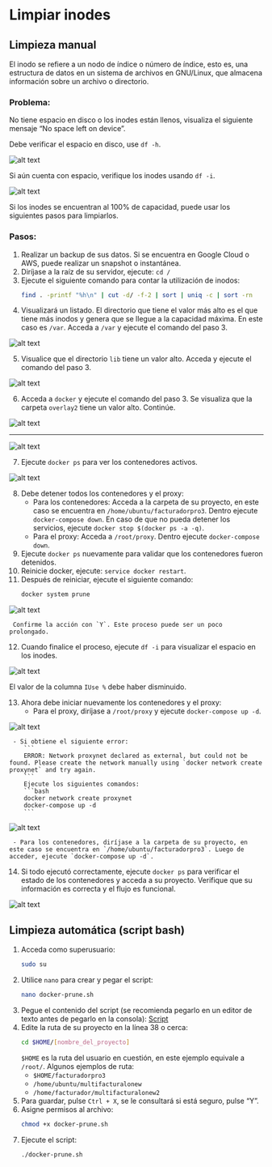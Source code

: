 # Limpiar inodes

## Limpieza manual

El inodo se refiere a un nodo de índice o número de índice, esto es, una estructura de datos en un sistema de archivos en GNU/Linux, que almacena información sobre un archivo o directorio.

### Problema:
No tiene espacio en disco o los inodes están llenos, visualiza el siguiente mensaje “No space left on device”.

Debe verificar el espacio en disco, use `df -h`. 

![alt text](img/limpiar_inodes_1.png)

Si aún cuenta con espacio, verifique los inodes usando `df -i`.

![alt text](img/limpiar_inodes_2.png)

Si los inodes se encuentran al 100% de capacidad, puede usar los siguientes pasos para limpiarlos.

### Pasos:

1. Realizar un backup de sus datos. Si se encuentra en Google Cloud o AWS, puede realizar un snapshot o instantánea.
2. Diríjase a la raíz de su servidor, ejecute: `cd /`
3. Ejecute el siguiente comando para contar la utilización de inodos:
    ```bash
    find . -printf "%h\n" | cut -d/ -f-2 | sort | uniq -c | sort -rn
    ```
4. Visualizará un listado. El directorio que tiene el valor más alto es el que tiene más inodos y genera que se llegue a la capacidad máxima. En este caso es `/var`. Acceda a `/var` y ejecute el comando del paso 3.

![alt text](img/limpiar_inodes_3.png)

5. Visualice que el directorio `lib` tiene un valor alto. Acceda y ejecute el comando del paso 3.

![alt text](img/limpiar_inodes_4.png)

6. Acceda a `docker` y ejecute el comando del paso 3. Se visualiza que la carpeta `overlay2` tiene un valor alto. Continúe.

![alt text](img/limpiar_inodes_5.png)

---

![alt text](img/limpiar_inodes_6.png)

7. Ejecute `docker ps` para ver los contenedores activos.

![alt text](img/limpiar_inodes_7.png)

8. Debe detener todos los contenedores y el proxy:
    - Para los contenedores: Acceda a la carpeta de su proyecto, en este caso se encuentra en `/home/ubuntu/facturadorpro3`. Dentro ejecute `docker-compose down`. En caso de que no pueda detener los servicios, ejecute `docker stop $(docker ps -a -q)`.
    - Para el proxy: Acceda a `/root/proxy`. Dentro ejecute `docker-compose down`.
9. Ejecute `docker ps` nuevamente para validar que los contenedores fueron detenidos.
10. Reinicie docker, ejecute: `service docker restart`.
11. Después de reiniciar, ejecute el siguiente comando:
     ```bash
     docker system prune
     ```

![alt text](img/limpiar_inodes_8.png)

     Confirme la acción con `Y`. Este proceso puede ser un poco prolongado.

12. Cuando finalice el proceso, ejecute `df -i` para visualizar el espacio en los inodes. 

![alt text](img/limpiar_inodes_9.png)

El valor de la columna `IUse %` debe haber disminuido.

13. Ahora debe iniciar nuevamente los contenedores y el proxy:
     - Para el proxy, diríjase a `/root/proxy` y ejecute `docker-compose up -d`.

![alt text](img/limpiar_inodes_10.png)

     - Si obtiene el siguiente error:
        ```
        ERROR: Network proxynet declared as external, but could not be found. Please create the network manually using `docker network create proxynet` and try again.
        ```
        Ejecute los siguientes comandos:
        ```bash
        docker network create proxynet
        docker-compose up -d
        ```

![alt text](img/limpiar_inodes_11.png)


     - Para los contenedores, diríjase a la carpeta de su proyecto, en este caso se encuentra en `/home/ubuntu/facturadorpro3`. Luego de acceder, ejecute `docker-compose up -d`.
14. Si todo ejecutó correctamente, ejecute `docker ps` para verificar el estado de los contenedores y acceda a su proyecto. Verifique que su información es correcta y el flujo es funcional.

![alt text](img/limpiar_inodes_12.png)


## Limpieza automática (script bash)

1. Acceda como superusuario:
    ```bash
    sudo su
    ```
2. Utilice `nano` para crear y pegar el script:
    ```bash
    nano docker-prune.sh
    ```
3. Pegue el contenido del script (se recomienda pegarlo en un editor de texto antes de pegarlo en la consola):
    [Script](https://gitlab.com/snippets/1918794/raw)
4. Edite la ruta de su proyecto en la línea 38 o cerca:
    ```bash
    cd $HOME/[nombre_del_proyecto]
    ```
    `$HOME` es la ruta del usuario en cuestión, en este ejemplo equivale a `/root/`. Algunos ejemplos de ruta:
    - `$HOME/facturadorpro3`
    - `/home/ubuntu/multifacturalonew`
    - `/home/facturador/multifacturalonew2`
5. Para guardar, pulse `Ctrl + X`, se le consultará si está seguro, pulse “Y”.
6. Asigne permisos al archivo:
    ```bash
    chmod +x docker-prune.sh
    ```
7. Ejecute el script:
    ```bash
    ./docker-prune.sh
    ```
